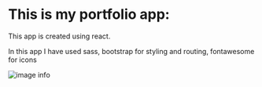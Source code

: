 # This is my portfolio app:

This app is created using react.

In this app I have used sass, bootstrap for styling and routing,  fontawesome for icons

![image info](.src/picture/portfolio1.png)



